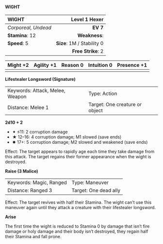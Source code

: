 #### WIGHT

| WIGHT               |          **Level 1 Hexer** |
| :------------------ | -------------------------: |
| *Corporeal, Undead* |                   **EV 7** |
| **Stamina**: 12     |              **Weakness**: |
| **Speed**: 5        | **Size**: 1M / Stability 0 |
|                     |         **Free Strike**: 2 |

| **Might** +2 | **Agility** +1 | **Reason** 0 | **Intuition** 0 | **Presence** +1 |
| ------------ | -------------- | ------------ | --------------- | --------------- |
|              |                |              |                 |                 |

**Lifestealer Longsword (Signature)**

|                                 |                                |
| :------------------------------ | :----------------------------- |
| Keywords: Attack, Melee, Weapon | Type: Action                   |
| Distance: Melee 1               | Target: One creature or object |

**2d10 + 2**

- ✦ ≤11: 2 corruption damage
- ★ 12–16: 4 corruption damage; M1 slowed (save ends)
- ✸ 17+: 5 corruption damage; M2 slowed and weakened (save ends)

Effect: The target appears to rapidly age each time they take damage from this attack. The target regains their former appearance when the wight is destroyed.

**Raise (3 Malice)**

|                         |                       |
| :---------------------- | :-------------------- |
| Keywords: Magic, Ranged | Type: Maneuver        |
| Distance: Ranged 3      | Target: One dead ally |

Effect: The target revives with half their Stamina. The wight can’t use this maneuver again until they attack a creature with their lifestealer longsword.

**Arise**

The first time the wight is reduced to Stamina 0 by damage that isn’t fire damage or holy damage and their body isn’t destroyed, they regain half their Stamina and fall prone.
